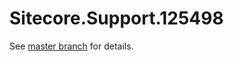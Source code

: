 # Sitecore.Support.125498

See [master branch](https://github.com/sitecoresupport/Sitecore.Support.125498) for details.